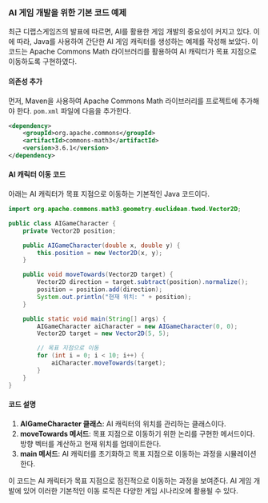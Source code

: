 ### AI 게임 개발을 위한 기본 코드 예제

최근 디랩스게임즈의 발표에 따르면, AI를 활용한 게임 개발의 중요성이 커지고 있다. 이에 따라, Java를 사용하여 간단한 AI 게임 캐릭터를 생성하는 예제를 작성해 보았다. 이 코드는 Apache Commons Math 라이브러리를 활용하여 AI 캐릭터가 목표 지점으로 이동하도록 구현하였다.

#### 의존성 추가

먼저, Maven을 사용하여 Apache Commons Math 라이브러리를 프로젝트에 추가해야 한다. `pom.xml` 파일에 다음을 추가한다.

```xml
<dependency>
    <groupId>org.apache.commons</groupId>
    <artifactId>commons-math3</artifactId>
    <version>3.6.1</version>
</dependency>
```

#### AI 캐릭터 이동 코드

아래는 AI 캐릭터가 목표 지점으로 이동하는 기본적인 Java 코드이다.

```java
import org.apache.commons.math3.geometry.euclidean.twod.Vector2D;

public class AIGameCharacter {
    private Vector2D position;

    public AIGameCharacter(double x, double y) {
        this.position = new Vector2D(x, y);
    }

    public void moveTowards(Vector2D target) {
        Vector2D direction = target.subtract(position).normalize();
        position = position.add(direction);
        System.out.println("현재 위치: " + position);
    }

    public static void main(String[] args) {
        AIGameCharacter aiCharacter = new AIGameCharacter(0, 0);
        Vector2D target = new Vector2D(5, 5);

        // 목표 지점으로 이동
        for (int i = 0; i < 10; i++) {
            aiCharacter.moveTowards(target);
        }
    }
}
```

#### 코드 설명

1. **AIGameCharacter 클래스**: AI 캐릭터의 위치를 관리하는 클래스이다.
2. **moveTowards 메서드**: 목표 지점으로 이동하기 위한 논리를 구현한 메서드이다. 방향 벡터를 계산하고 현재 위치를 업데이트한다.
3. **main 메서드**: AI 캐릭터를 초기화하고 목표 지점으로 이동하는 과정을 시뮬레이션한다.

이 코드는 AI 캐릭터가 목표 지점으로 점진적으로 이동하는 과정을 보여준다. AI 게임 개발에 있어 이러한 기본적인 이동 로직은 다양한 게임 시나리오에 활용될 수 있다.